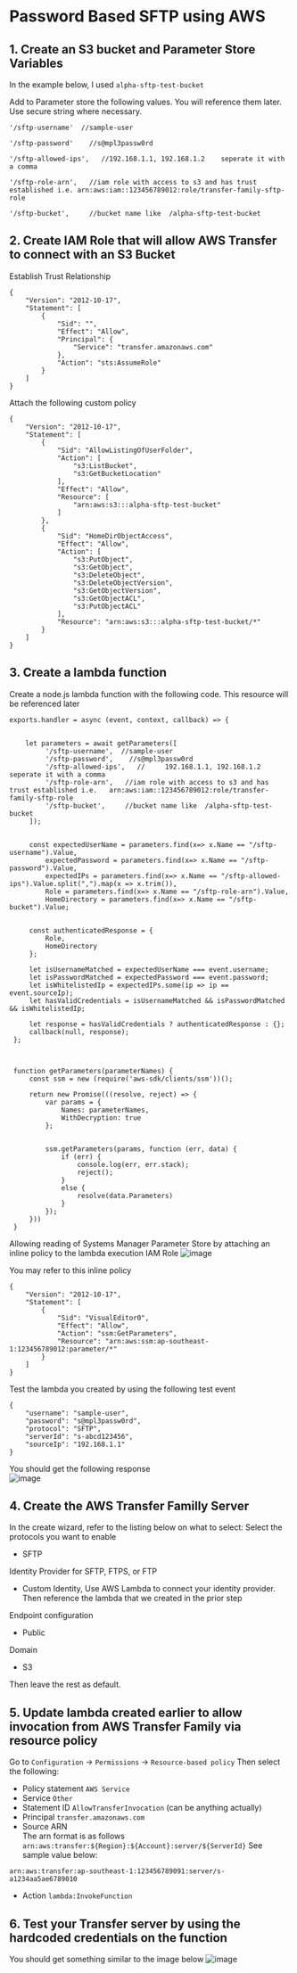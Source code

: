 # Password Based SFTP using AWS
## 1. Create an S3 bucket and Parameter Store Variables
In the example below, I used `alpha-sftp-test-bucket`

Add to Parameter store the following values. You will reference them later. Use secure string where necessary.
```
'/sftp-username'  //sample-user

'/sftp-password'    //s@mpl3passw0rd

'/sftp-allowed-ips',   //192.168.1.1, 192.168.1.2    seperate it with a comma

'/sftp-role-arn',   //iam role with access to s3 and has trust established i.e. arn:aws:iam::123456789012:role/transfer-family-sftp-role  

'/sftp-bucket',     //bucket name like  /alpha-sftp-test-bucket
```

## 2. Create IAM Role that will allow AWS Transfer to connect with an S3 Bucket
Establish Trust Relationship
```
{
    "Version": "2012-10-17",
    "Statement": [
        {
            "Sid": "",
            "Effect": "Allow",
            "Principal": {
                "Service": "transfer.amazonaws.com"
            },
            "Action": "sts:AssumeRole"
        }
    ]
}
```
Attach the following custom policy
```
{
    "Version": "2012-10-17",
    "Statement": [
        {
            "Sid": "AllowListingOfUserFolder",
            "Action": [
                "s3:ListBucket", 
                "s3:GetBucketLocation"
            ],
            "Effect": "Allow",
            "Resource": [
                "arn:aws:s3:::alpha-sftp-test-bucket"
            ]
        },
        {
            "Sid": "HomeDirObjectAccess",
            "Effect": "Allow",
            "Action": [
                "s3:PutObject",
                "s3:GetObject",
                "s3:DeleteObject",
                "s3:DeleteObjectVersion",
                "s3:GetObjectVersion",
                "s3:GetObjectACL",
                "s3:PutObjectACL"
            ],
            "Resource": "arn:aws:s3:::alpha-sftp-test-bucket/*"
        }
    ]
}
```

## 3. Create a lambda function
Create a node.js lambda function with the following code. This resource will be referenced later

```
exports.handler = async (event, context, callback) => {


    let parameters = await getParameters([
         '/sftp-username',  //sample-user
         '/sftp-password',    //s@mpl3passw0rd
         '/sftp-allowed-ips',   //     192.168.1.1, 192.168.1.2    seperate it with a comma
         '/sftp-role-arn',   //iam role with access to s3 and has trust established i.e.   arn:aws:iam::123456789012:role/transfer-family-sftp-role  
         '/sftp-bucket',     //bucket name like  /alpha-sftp-test-bucket
     ]);
 
  
     const expectedUserName = parameters.find(x=> x.Name == "/sftp-username").Value,  
         expectedPassword = parameters.find(x=> x.Name == "/sftp-password").Value,  
         expectedIPs = parameters.find(x=> x.Name == "/sftp-allowed-ips").Value.split(",").map(x => x.trim()),  
         Role = parameters.find(x=> x.Name == "/sftp-role-arn").Value,     
         HomeDirectory = parameters.find(x=> x.Name == "/sftp-bucket").Value; 
  
 
     const authenticatedResponse = {
         Role,
         HomeDirectory
     };
 
     let isUsernameMatched = expectedUserName === event.username;
     let isPasswordMatched = expectedPassword === event.password;
     let isWhitelistedIp = expectedIPs.some(ip => ip == event.sourceIp);
     let hasValidCredentials = isUsernameMatched && isPasswordMatched && isWhitelistedIp;
 
     let response = hasValidCredentials ? authenticatedResponse : {};
     callback(null, response);
 };
 
 
 
 function getParameters(parameterNames) {
     const ssm = new (require('aws-sdk/clients/ssm'))();
 
     return new Promise(((resolve, reject) => {
         var params = {
             Names: parameterNames, 
             WithDecryption: true
         };
 
 
         ssm.getParameters(params, function (err, data) {
             if (err) {
                 console.log(err, err.stack);
                 reject();
             }
             else { 
                 resolve(data.Parameters)
             }
         });
     }))
 }
```
Allowing reading of Systems Manager Parameter Store by attaching an inline policy to the lambda execution IAM Role
![image](https://user-images.githubusercontent.com/73715060/187477441-569a1fdc-06a9-497f-b6cf-dd418b83e902.png)

You may refer to this inline policy
```
{
    "Version": "2012-10-17",
    "Statement": [
        {
            "Sid": "VisualEditor0",
            "Effect": "Allow",
            "Action": "ssm:GetParameters", 
            "Resource": "arn:aws:ssm:ap-southeast-1:123456789012:parameter/*"
        }
    ]
}
```

Test the lambda you created by using the following test event
```
{
    "username": "sample-user",
    "password": "s@mpl3passw0rd",
    "protocol": "SFTP",
    "serverId": "s-abcd123456",
    "sourceIp": "192.168.1.1"
}
```

You should get the following response\
![image](https://user-images.githubusercontent.com/73715060/187478029-597c4028-1af6-4967-b764-db13cca61f6d.png)


## 4. Create the AWS Transfer Familly Server
In the create wizard, refer to the listing below on what to select:
Select the protocols you want to enable
- SFTP 

Identity Provider for SFTP, FTPS, or FTP
- Custom Identity, Use AWS Lambda to connect your identity provider. Then reference the lambda that we created in the prior step

Endpoint configuration
- Public

Domain
- S3

Then leave the rest as default.

## 5. Update lambda created earlier to allow invocation from AWS Transfer Family via resource policy
Go to `Configuration` -> `Permissions` -> `Resource-based policy`
Then select the following:
- Policy statement
`AWS Service`
- Service
`Other`
- Statement ID
`AllowTransferInvocation`  (can be anything actually)
- Principal
`transfer.amazonaws.com`
- Source ARN  
The arn format is as follows 
`arn:aws:transfer:${Region}:${Account}:server/${ServerId}` See sample value below:
 ```
 arn:aws:transfer:ap-southeast-1:123456789091:server/s-a1234aa5ae6789010
 ```
- Action 
`lambda:InvokeFunction`


## 6. Test your Transfer server by using the hardcoded credentials on the function

You should get something similar to the image below
![image](https://user-images.githubusercontent.com/73715060/186577822-25b60725-1374-4696-b5c0-2e87a2a4431b.png)




